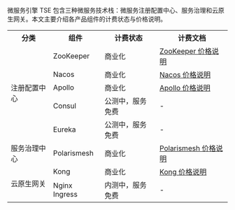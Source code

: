 微服务引擎 TSE 包含三种微服务技术栈：微服务注册配置中心、服务治理和云原生网关。本文主要介绍各产品组件的计费状态与价格说明。

<table>
<tr>
<th>分类</th>
<th>组件</th>
<th  colspan = "3">计费状态</th>
<th>计费文档</th>
</tr>
<tr>
<td rowspan="5">注册配置中心</td>
<td rowspan="1">ZooKeeper</td>
<td colspan = "3">商业化</td>
<td><a href="https://cloud.tencent.com/document/product/1364/75457">ZooKeeper 价格说明</a></td>
</tr>
<tr>
<td rowspan="1">Nacos</td>
<td colspan = "3">商业化</td>
<td><a href="https://cloud.tencent.com/document/product/1364/75459">Nacos 价格说明</a></td>
</tr>
<tr>
<td rowspan="1">Apollo</td>
<td colspan = "3">商业化</td>
<td><a href="https://cloud.tencent.com/document/product/1364/75210">Apollo 价格说明</a></td>
</tr>
<tr>
<td rowspan="1">Consul</td>
<td colspan = "3">公测中，服务免费</td>
<td>-</td>
</tr>
<tr>
<td rowspan="1">Eureka</td>
<td colspan = "3">公测中，服务免费</td>
<td>-</td>
</tr>
<tr>
<td rowspan="1">服务治理中心</td>
<td rowspan="1">Polarismesh</td>
<td colspan = "3">商业化</td>
<td><a href="https://cloud.tencent.com/document/product/1364/75671">Polarismesh 价格说明</a></td>
</tr>
<tr>
<td rowspan="2">云原生网关</td>
<td rowspan="1">Kong</td>
<td colspan = "3">商业化</td>
<td><a href="https://cloud.tencent.com/document/product/1364/77639">Kong 价格说明</a></td>
<tr>
<td rowspan="1">Nginx Ingress</td>
<td colspan = "3">内测中，服务免费</td>
<td>-</td>
</tr>
</tr>
</table>

  



